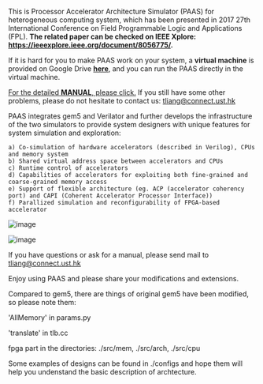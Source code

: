 This is Processor Accelerator Architecture Simulator (PAAS) for heterogeneous computing system, 
which has been presented in 2017 27th International Conference on Field Programmable Logic and Applications (FPL).
**The related paper can be checked on IEEE Xplore: https://ieeexplore.ieee.org/document/8056775/.**

If it is hard for you to make PAAS work on your system, a **virtual machine** is provided on Google Drive **[here](https://drive.google.com/file/d/1T5gSaiogInrezYAyY7vWnW-27FYITbb4/view?usp=sharing)**, and you can run the PAAS directly in the virtual machine.

[For the detailed **MANUAL**, please click.](https://github.com/zslwyuan/PAAS_V1.0/blob/master/User-Manual-PAAS.pdf)
If you still have some other problems, please do not hesitate to contact us: tliang@connect.ust.hk

PAAS integrates gem5 and Verilator and further develops the infrastructure of the two simulators to provide system designers 
with unique features for system simulation and exploration:

    a) Co-simulation of hardware accelerators (described in Verilog), CPUs and memory system
    b) Shared virtual address space between accelerators and CPUs
    c) Runtime control of accelerators
    d) Capabilities of accelerators for exploiting both fine-grained and coarse-grained memory access
    e) Support of flexible architecture (eg. ACP (accelerator coherency port) and CAPI (Coherent Accelerator Processor Interface))
    f) Parallized simulation and reconfigurability of FPGA-based accelerator


![image](https://github.com/zslwyuan/PAAS_V1.0/blob/master/C-HDL_Architecture_Interaction.gif)


![image](https://github.com/zslwyuan/PAAS_V1.0/blob/master/One_of_Architecure_Examples.gif)


If you have questions or ask for a manual, please send mail to tliang@connect.ust.hk

Enjoy using PAAS and please share your modifications and extensions.

Compared to gem5, there are things of original gem5 have been modified, so please note them:

'AllMemory'     in     params.py 

'translate'     in     tlb.cc

fpga part       in     the directories: ./src/mem, ./src/arch, ./src/cpu

Some examples of designs can be found in ./configs and hope them will help you undenstand the basic description of archtecture.

